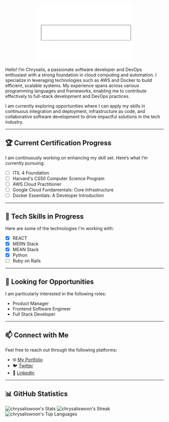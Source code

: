<p align="center">
    <img src="https://github.com/chrysaliswoon/chrysaliswoon/blob/main/Image%20Assets/logo.gif?raw=true" alt="Logo" width="300">
</p>


Hello! I’m Chrysalis, a passionate software developer and DevOps enthusiast with a strong foundation in cloud computing and automation. I specialize in leveraging technologies such as AWS and Docker to build efficient, scalable systems. My experience spans across various programming languages and frameworks, enabling me to contribute effectively to full-stack development and DevOps practices.

I am currently exploring opportunities where I can apply my skills in continuous integration and deployment, infrastructure as code, and collaborative software development to drive impactful solutions in the tech industry.

---

## 🏆 Current Certification Progress
I am continuously working on enhancing my skill set. Here’s what I’m currently pursuing:
- [ ] ITIL 4 Foundation
- [ ] Harvard's CS50 Computer Science Program
- [ ] AWS Cloud Practitioner
- [ ] Google Cloud Fundamentals: Core Infrastructure
- [ ] Docker Essentials: A Developer Introduction

---

## 🌱 Tech Skills in Progress
Here are some of the technologies I'm working with:
- [X] REACT
- [X] MERN Stack
- [X] MEAN Stack
- [X] Python
- [ ] Ruby on Rails

---

## 🚀 Looking for Opportunities
I am particularly interested in the following roles:
- Product Manager
- Frontend Software Engineer
- Full Stack Developer

---

## 📫 Connect with Me
Feel free to reach out through the following platforms:

- 🌐 [My Portfolio](https://chrysalis-portfolio.vercel.app/)
- 🐦 [Twitter](https://twitter.com/chrysaliswoon)
- 💼 [LinkedIn](https://www.linkedin.com/in/chrysalis-woon-38376198/)

---

## 📊 GitHub Statistics

![chrysaliswoon's Stats](https://github-readme-stats.vercel.app/api?username=chrysaliswoon&theme=tokyonight&show_icons=true&hide_border=true&count_private=false)
![chrysaliswoon's Streak](https://github-readme-streak-stats.herokuapp.com/?user=chrysaliswoon&theme=tokyonight&hide_border=true)
![chrysaliswoon's Top Languages](https://github-readme-stats.vercel.app/api/top-langs/?username=chrysaliswoon&theme=tokyonight&show_icons=true&hide_border=true&layout=compact)

